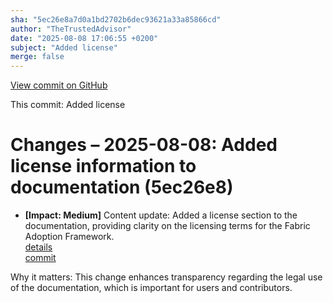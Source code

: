 ```yaml
---
sha: "5ec26e8a7d0a1bd2702b6dec93621a33a85866cd"
author: "TheTrustedAdvisor"
date: "2025-08-08 17:06:55 +0200"
subject: "Added license"
merge: false
---
```


[View commit on GitHub](https://github.com/TheTrustedAdvisor/FabricAdoptionFramework/commit/5ec26e8a7d0a1bd2702b6dec93621a33a85866cd)

This commit: Added license

# Changes – 2025-08-08: Added license information to documentation (5ec26e8)

- **[Impact: Medium]** Content update: Added a license section to the documentation, providing clarity on the licensing terms for the Fabric Adoption Framework.  
   [details](/docs/about/changes/2025-08-08-added-license)  
   [commit](https://github.com/TheTrustedAdvisor/FabricAdoptionFramework/commit/5ec26e8a7d0a1bd2702b6dec93621a33a85866cd)  

Why it matters: This change enhances transparency regarding the legal use of the documentation, which is important for users and contributors.
